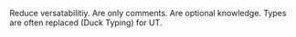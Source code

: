Reduce versatabilitiy.
Are only comments.
Are optional knowledge.
Types are often replaced (Duck Typing) for UT.
